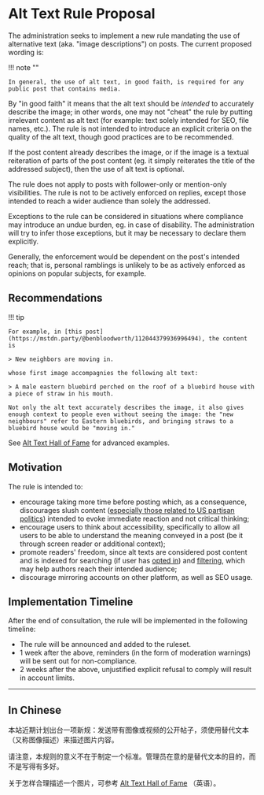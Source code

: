 # Alt Text Rule Proposal

The administration seeks to implement a new rule mandating the use of alternative text (aka. "image descriptions") on posts. The current proposed wording is:

!!! note ""

    In general, the use of alt text, in good faith, is required for any public post that contains media.

By "in good faith" it means that the alt text should be *intended* to accurately describe the image; in other words, one may not "cheat" the rule by putting irrelevant content as alt text (for example: text solely intended for SEO, file names, etc.). The rule is not intended to introduce an explicit criteria on the quality of the alt text, though good practices are to be recommended.

If the post content already describes the image, or if the image is a textual reiteration of parts of the post content (eg. it simply reiterates the title of the addressed subject), then the use of alt text is optional.

The rule does not apply to posts with follower-only or mention-only visibilities. The rule is not to be actively enforced on replies, except those intended to reach a wider audience than solely the addressed.

Exceptions to the rule can be considered in situations where compliance may introduce an undue burden, eg. in case of disability. The administration will try to infer those exceptions, but it may be necessary to declare them explicitly.

Generally, the enforcement would be dependent on the post's intended reach; that is, personal ramblings is unlikely to be as actively enforced as opinions on popular subjects, for example.

## Recommendations

!!! tip

    For example, in [this post](https://mstdn.party/@benbloodworth/112044379936996494), the content is

    > New neighbors are moving in.

    whose first image accompagnies the following alt text:

    > A male eastern bluebird perched on the roof of a bluebird house with a piece of straw in his mouth.

    Not only the alt text accurately describes the image, it also gives enough context to people even without seeing the image: the "new neighbours" refer to Eastern bluebirds, and bringing straws to a bluebird house would be "moving in." 

See [Alt Text Hall of Fame](https://alttexthalloffame.org/en/) for advanced examples.

## Motivation

The rule is intended to:

* encourage taking more time before posting which, as a consequence, discourages slush content ([especially those related to US partisan politics](best-practices.md#politics)) intended to evoke immediate reaction and not critical thinking;
* encourage users to think about accessibility, specifically to allow all users to be able to understand the meaning conveyed in a post (be it through screen reader or additional context);
* promote readers' freedom, since alt texts are considered post content and is indexed for searching (if user has [opted in](https://fedi.tips/how-do-i-opt-into-or-out-of-full-text-search-on-mastodon/)) and [filtering](https://fedi.tips/filtering-your-timeline-to-hide-posts-on-mastodon/), which may help authors reach their intended audience;
* discourage mirroring accounts on other platform, as well as SEO usage.

## Implementation Timeline

After the end of consultation, the rule will be implemented in the following timeline:

* The rule will be announced and added to the ruleset.
* 1 week after the above, reminders (in the form of moderation warnings) will be sent out for non-compliance.
* 2 weeks after the above, unjustified explicit refusal to comply will result in account limits.

---

## In Chinese

本站近期计划出台一项新规：发送带有图像或视频的公开帖子，须使用替代文本（又称图像描述）来描述图片内容。

请注意，本规则的意义不在于制定一个标准。管理员在意的是替代文本的目的，而不是写得有多好。

关于怎样合理描述一个图片，可参考 [Alt Text Hall of Fame](https://alttexthalloffame.org/en/) （英语）。
